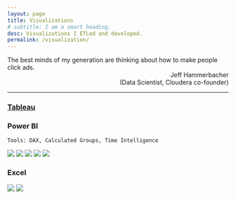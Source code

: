 ```yaml
---
layout: page
title: Visualizations
# subtitle: I am a smart heading.
desc: Visualizations I ETLed and developed.
permalink: /visualization/
---
```


<div class="pretty-links">

<div class="lead lead-about"> The best minds of my generation are thinking about how to make people click ads.
    <br>
<div style="text-align: right">Jeff Hammerbacher<br>(Data Scientist, Cloudera co-founder)
</div>
<div style="text-align: left">

<!-- {::nomarkdown} 
<figure class="site-profile">
    <img src="{{ site.baseurl }}/assets/img/profile.png">
</figure>
{:/} -->


    
---
### [Tableau](https://public.tableau.com/profile/dea.wang#!/)

    
### Power BI
    Tools: DAX, Calculated Groups, Time Intelligence
    
<img src="{{ site.baseurl }}/assets/img/git.bi1.png">
<img src="{{ site.baseurl }}/assets/img/git.bi2.png">
<img src="{{ site.baseurl }}/assets/img/git.viz1.png">
<img src="{{ site.baseurl }}/assets/img/git.viz1_1.png">
<img src="{{ site.baseurl }}/assets/img/git.viz2.png">

### Excel
<img src="{{ site.baseurl }}/assets/img/git.vizexcel1.png">
<img src="{{ site.baseurl }}/assets/img/git.vizexcel2.png">
